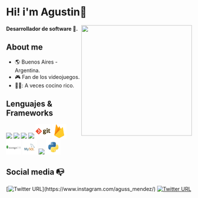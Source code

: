# Hi! i'm Agustin🤙 
<img align="right" src="https://github.com/mendezag/mendezag/blob/main/developer.gif" width="300" height = "300">

####  Desarrollador de software :robot:.

## About me 

- :earth_americas: Buenos Aires - Argentina.
- :video_game: Fan de los videojuegos.
- 👨‍🍳: A veces cocino rico.

## Lenguajes & Frameworks

<code><img height="40" src="https://github.com/mendezag/mendezag/blob/main/img/java.png"></code>
<code><img height="40" src="https://github.com/mendezag/mendezag/blob/main/img/javascrip.png"></code>
<code><img height="40" src="https://github.com/mendezag/mendezag/blob/main/img/node.png"></code>
<code><img height="40" src="[https://raw.githubusercontent.com/github/explore/80688e429a7d4ef2fca1e82350fe8e3517d3494d/topics/react/react.png](https://upload.wikimedia.org/wikipedia/commons/thumb/c/cf/Angular_full_color_logo.svg/2048px-Angular_full_color_logo.svg.png)"></code>
<code><img height="40" src="https://raw.githubusercontent.com/github/explore/80688e429a7d4ef2fca1e82350fe8e3517d3494d/topics/git/git.png"></code>
<code><img height="40" src="https://raw.githubusercontent.com/github/explore/80688e429a7d4ef2fca1e82350fe8e3517d3494d/topics/firebase/firebase.png"></code>
<code><img height="40" src="https://raw.githubusercontent.com/github/explore/80688e429a7d4ef2fca1e82350fe8e3517d3494d/topics/mongodb/mongodb.png"></code>
<code><img height="40" src="https://raw.githubusercontent.com/github/explore/80688e429a7d4ef2fca1e82350fe8e3517d3494d/topics/mysql/mysql.png"></code>
<code><img height="40" src="https://dev.socialidnow.com/images/1/16/Postman.png"></code>
<code><img height="40" src="https://raw.githubusercontent.com/github/explore/80688e429a7d4ef2fca1e82350fe8e3517d3494d/topics/python/python.png"></code>




## Social media :mailbox_with_no_mail:


[![Twitter URL](https://img.shields.io/twitter/url?color=%23fb3958&label=follow&logo=instagram&logoColor=%23fb3958&style=flat-square&url=https%3A%2Fhttps:)](https://www.instagram.com/aguss_mendez/)
[![Twitter URL](https://img.shields.io/twitter/url?color=%230072b1&label=connect&logo=linkedin&logoColor=%230072b1&style=flat-square&url=https%3A%2F%2Fwww.linkedin.com%2Fin%2Falejandro-ramirez-ciceros%2F)](https://www.linkedin.com/in/agust%C3%ADn-m%C3%A9ndez1/)
